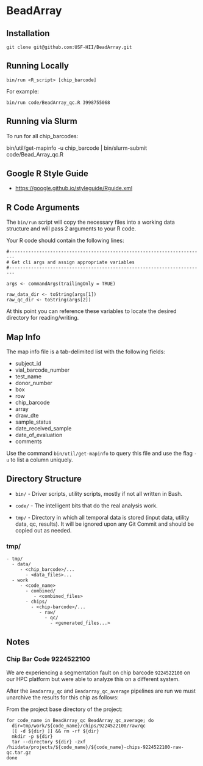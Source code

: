 # BeadArray

## Installation

    git clone git@github.com:USF-HII/BeadArray.git

## Running Locally

    bin/run <R_script> [chip_barcode]

For example:

    bin/run code/BeadArray_qc.R 3998755068

## Running via Slurm

To run for all chip_barcodes:

   bin/util/get-mapinfo -u chip_barcode | bin/slurm-submit code/Bead_Array_qc.R

## Google R Style Guide

- https://google.github.io/styleguide/Rguide.xml

## R Code Arguments

The `bin/run` script will copy the necessary files into a working data structure and
will pass 2 arguments to your R code.

Your R code should contain the following lines:

```
#------------------------------------------------------------------------
# Get cli args and assign appropriate variables
#------------------------------------------------------------------------

args <- commandArgs(trailingOnly = TRUE)

raw_data_dir <- toString(args[1])
raw_qc_dir <- toString(args[2])
```

At this point you can reference these variables to locate the desired directory for reading/writing.

## Map Info

The map info file is a tab-delimited list with the following fields:

- subject_id
- vial_barcode_number
- test_name
- donor_number
- box
- row
- chip_barcode
- array
- draw_dte
- sample_status
- date_received_sample
- date_of_evaluation
- comments

Use the command `bin/util/get-mapinfo` to query this file and use the flag `-u` to list a column uniquely.

## Directory Structure

- `bin/` - Driver scripts, utility scripts, mostly if not all written in Bash.

- `code/` - The intelligent bits that do the real analysis work.

- `tmp/` - Directory in which all temporal data is stored (input data, utility data, qc, results).
           It will be ignored upon any Git Commit and should be copied out as needed.

### tmp/

    - tmp/
      - data/
         - <chip_barcode>/...
           - <data_files>...
      - work
         - <code_name>
           - combined/
              - <combined_files>
           - chips/
             - <chip-barcode>/...
                - raw/
                  - qc/
                    - <generated_files...>

## Notes

### Chip Bar Code 9224522100

We are experiencing a segmentation fault on chip barcode `9224522100` on our HPC platform
but were able to analyze this on a different system.

After the `Beadarray_qc` and `Beadarray_qc_average` pipelines are run we must unarchive the results
for this chip as follows:

From the project base directory of the project:

    for code_name in BeadArray_qc BeadArray_qc_average; do
      dir=tmp/work/${code_name}/chips/9224522100/raw/qc
      [[ -d ${dir} ]] && rm -rf ${dir}
      mkdir -p ${dir}
      tar --directory ${dir} -zxf /hiidata/projects/${code_name}/${code_name}-chips-9224522100-raw-qc.tar.gz
    done
